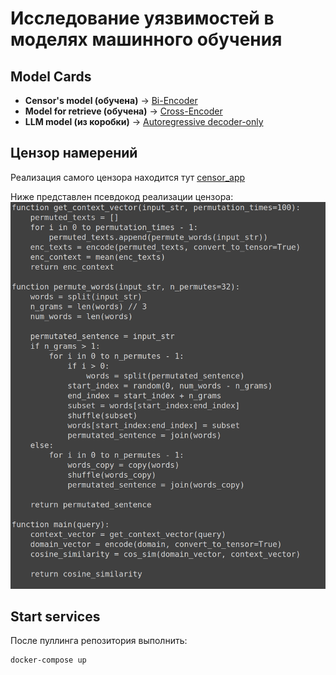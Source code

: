 # Исследование уязвимостей в моделях машинного обучения
## Model Cards
* **Censor's model (обучена)** -> [Bi-Encoder](https://huggingface.co/DiTy/bi-encoder-russian-msmarco)
* **Model for retrieve (обучена)** -> [Cross-Encoder](https://huggingface.co/DiTy/cross-encoder-russian-msmarco)
* **LLM model (из коробки)** -> [Autoregressive decoder-only](https://huggingface.co/Intel/neural-chat-7b-v3-2)

## Цензор намерений

Реализация самого цензора находится тут [censor_app](./src/censor_app/)

Ниже представлен псевдокод реализации цензора:
![pseudocode](./imgs/pseudocode.png)

## Start services

После пуллинга репозитория выполнить:
```sh
docker-compose up
```


